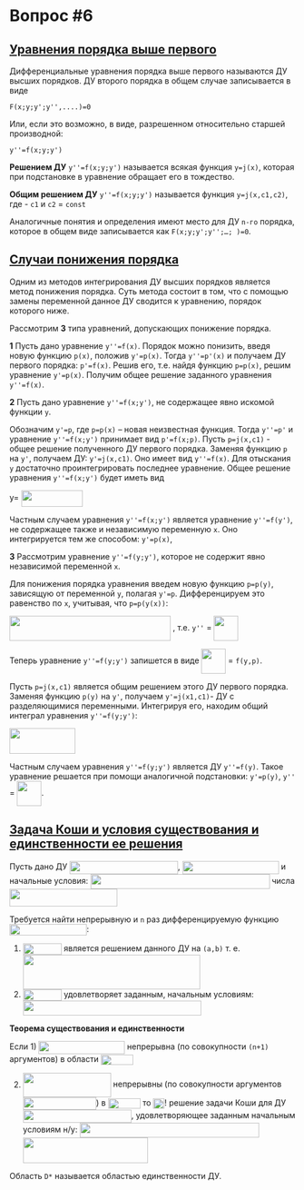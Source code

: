 # Вопрос #6

## [Уравнения порядка выше первого](https://studfiles.net/preview/2203351/)

Дифференциальные уравнения порядка выше первого называются ДУ высших порядков. ДУ второго порядка в общем случае записывается в виде

`F(x;y;y';y'',....)=0`

Или, если это возможно, в виде, разрешенном относительно старшей производной:

`y''=f(x;y;y')`

**Решением ДУ** `y''=f(x;y;y')` называется всякая функция `у=j(x)`, которая при подстановке в уравнение обращает его в тождество.

**Общим решением ДУ** `y''=f(x;y;y')` называется функция `у=j(x,c1,c2)`, где - `c1` и `c2` = `const`

Аналогичные понятия и определения имеют место для ДУ `n-го` порядка, которое в общем виде записывается как `F(x;y;y';y'';…; )=0`.

## [Случаи понижения порядка](https://studfiles.net/preview/2203351/)

Одним из методов интегрирования ДУ высших порядков является метод понижения порядка. Суть метода состоит в том, что с помощью замены переменной данное ДУ сводится к уравнению, порядок которого ниже.

Рассмотрим **3** типа уравнений, допускающих понижение порядка.

**1** Пусть дано уравнение `y''=f(x)`. Порядок можно понизить, введя новую функцию `p(x)`, положив `y'=p(x)`. Тогда `y''=p'(x)` и получаем ДУ первого порядка: `p'=f(x)`. Решив его, т.е. найдя функцию `р=р(х)`, решим уравнение `у'=р(х)`. Получим общее решение заданного уравнения `y''=f(x)`.

**2** Пусть дано уравнение `y''=f(x;y')`, не содержащее явно искомой функции `у`.

Обозначим `у'=р`, где `р=р(х)` – новая неизвестная функция. Тогда `у''=p'` и уравнение `y''=f(x;y')` принимает вид `р'=f(x;p)`. Пусть `р=j(x,c1)` - общее решение полученного ДУ первого порядка. Заменяя функцию `р` на `у'`, получаем ДУ: `y'=j(x,c1)`. Оно имеет вид `y''=f(x)`. Для отыскания `у` достаточно проинтегрировать последнее уравнение. Общее решение уравнения `y''=f(x;y')` будет иметь вид

у= <img src="https://studfiles.net/html/2706/288/html_CZ2r9NzX6K.1HUU/img-LD9D5R.png" name="Object124" align="absmiddle" width="108" height="29">


Частным случаем уравнения `y''=f(x;y')` является уравнение `y''=f(y')`, не содержащее также и независимую переменную `х`. Оно интегрируется тем же способом: `y'=p(x)`,

**3** Рассмотрим уравнение `y''=f(y;y')`, которое не содержит явно независимой переменной `х`.

Для понижения порядка уравнения введем новую функцию `р=р(у)`, зависящую от переменной `у`, полагая `y'=p`. Дифференцируем это равенство по `х`, учитывая, что `р=р(у(х))`:

<img src="https://studfiles.net/html/2706/288/html_CZ2r9NzX6K.1HUU/img-rv1pyG.png" name="Object126" align="absmiddle" width="284" height="44"> , т.е.  `y''` = <img src="https://studfiles.net/html/2706/288/html_CZ2r9NzX6K.1HUU/img-khCrKp.png" name="Object128" align="absmiddle" width="43" height="44">

 Теперь уравнение `y''=f(y;y')` запишется в виде <img src="https://studfiles.net/html/2706/288/html_CZ2r9NzX6K.1HUU/img-uWxEdt.png" name="Object129" align="absmiddle" width="43" height="44"> = `f(y,p)`.

Пусть `р=j(x,c1)` является общим решением этого ДУ первого порядка. Заменяя функцию `р(у)` на `y'`, получаем `y'=j(x1,c1)`- ДУ с разделяющимися переменными. Интегрируя его, находим общий интеграл уравнения `y''=f(y;y')`:

<img src="https://studfiles.net/html/2706/288/html_CZ2r9NzX6K.1HUU/img-cS63sb.png" name="Object132" align="absmiddle" width="116" height="45">

Частным случаем уравнения `y''=f(y;y')` является ДУ `y''=f(y)`. Такое уравнение решается при помощи аналогичной подстановки: `y'=p(y)`, `y''` = <img src="https://studfiles.net/html/2706/288/html_CZ2r9NzX6K.1HUU/img-dqqxME.png" name="Object133" align="absmiddle" width="43" height="44">.

## [Задача Коши и условия существования и единственности ее решения](http://textarchive.ru/c-2033152.html)

Пусть дано ДУ <img src="http://textarchive.ru/images/1017/2033152/301aba65.gif" name="Object3" align="ABSMIDDLE" width="191" height="23">, <img src="http://textarchive.ru/images/1017/2033152/6a4879eb.gif" name="Object4" align="ABSMIDDLE" width="170" height="23"> и начальные условия: <img src="http://textarchive.ru/images/1017/2033152/8c3dd530.gif" name="Object5" align="ABSMIDDLE" width="316" height="26"> числа <img src="http://textarchive.ru/images/1017/2033152/363dcc91.gif" name="Object6" align="ABSMIDDLE" width="190" height="31">

Требуется найти непрерывную и `n` раз дифференцируемую функцию <img src="http://textarchive.ru/images/1017/2033152/8d44bfab.gif" name="Object7" align="ABSMIDDLE" width="136" height="20">:

1. <img src="http://textarchive.ru/images/1017/2033152/690cd009.gif" name="Object9" align="ABSMIDDLE" width="68" height="20"> является решением данного ДУ на `(a,b)` т. е. <img src="http://textarchive.ru/images/1017/2033152/23bcfe3a.gif" name="Object11" align="ABSMIDDLE" width="312" height="61">
2. <img src="http://textarchive.ru/images/1017/2033152/690cd009.gif" name="Object9" align="ABSMIDDLE" width="68" height="20">  удовлетворяет заданным, начальным условиям: <img src="http://textarchive.ru/images/1017/2033152/eb47e81c.gif" name="Object13" align="ABSMIDDLE" width="314" height="26">

**Теорема существования и единственности**

Если 1) <img src="http://textarchive.ru/images/1017/2033152/9cd1df5f.gif" name="Object14" align="ABSMIDDLE" width="152" height="23"> непрерывна (по совокупности `(n+1)` аргументов) в области <img src="http://textarchive.ru/images/1017/2033152/d65675b9.gif" name="Object15" align="ABSMIDDLE" width="57" height="18">

2) <img src="http://textarchive.ru/images/1017/2033152/6bcb4d56.gif" name="Object16" align="ABSMIDDLE" width="155" height="43"> непрерывны (по совокупности аргументов <img src="http://textarchive.ru/images/1017/2033152/8484effd.gif" name="Object17" align="ABSMIDDLE" width="129" height="22">) в <img src="http://textarchive.ru/images/1017/2033152/d65675b9.gif" name="Object18" align="ABSMIDDLE" width="57" height="18"> то <img src="http://textarchive.ru/images/1017/2033152/a247d55d.gif" name="Object19" align="ABSMIDDLE" width="20" height="18">! решение задачи Коши для ДУ <img src="http://textarchive.ru/images/1017/2033152/af24c372.gif" name="Object20" align="ABSMIDDLE" width="191" height="23">, удовлетворяющее заданным начальным условиям н/у: <img src="http://textarchive.ru/images/1017/2033152/4a6539d3.gif" name="Object22" align="ABSMIDDLE" width="316" height="26"> <img src="http://textarchive.ru/images/1017/2033152/f7b51933.gif" name="Object23" align="ABSMIDDLE" width="220" height="45">

Область `D*` называется областью единственности ДУ.
